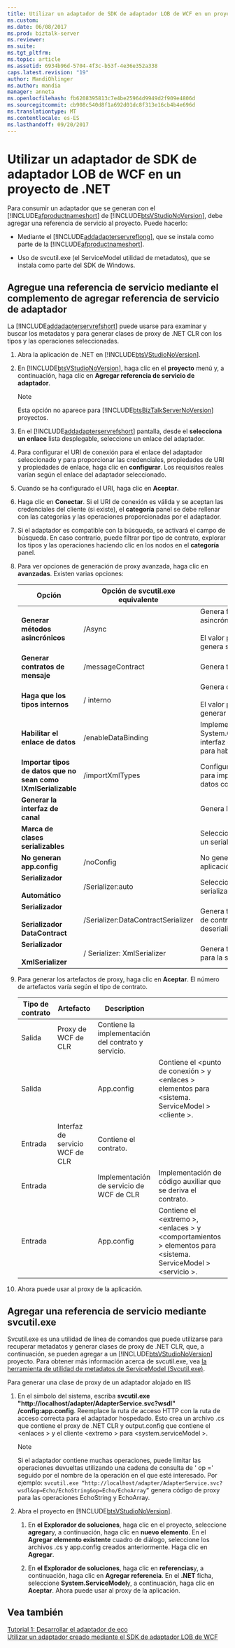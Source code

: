 ```yaml
---
title: Utilizar un adaptador de SDK de adaptador LOB de WCF en un proyecto .NET | Documentos de Microsoft
ms.custom: 
ms.date: 06/08/2017
ms.prod: biztalk-server
ms.reviewer: 
ms.suite: 
ms.tgt_pltfrm: 
ms.topic: article
ms.assetid: 6934b96d-5704-4f3c-b53f-4e36e352a338
caps.latest.revision: "19"
author: MandiOhlinger
ms.author: mandia
manager: anneta
ms.openlocfilehash: fb6208395813c7e4be25964d9949d2f909e4806d
ms.sourcegitcommit: cb908c540d8f1a692d01dc8f313e16cb4b4e696d
ms.translationtype: MT
ms.contentlocale: es-ES
ms.lasthandoff: 09/20/2017
---
```

# <a name="consume-a-wcf-lob-adapter-sdk-adapter-in-a-net-project"></a>Utilizar un adaptador de SDK de adaptador LOB de WCF en un proyecto de .NET
Para consumir un adaptador que se generan con el [!INCLUDE[afproductnameshort](../../includes/afproductnameshort-md.md)] de [!INCLUDE[btsVStudioNoVersion](../../includes/btsvstudionoversion-md.md)], debe agregar una referencia de servicio al proyecto. Puede hacerlo:  
  
-   Mediante el [!INCLUDE[addadapterservreflong](../../includes/addadapterservreflong-md.md)], que se instala como parte de la [!INCLUDE[afproductnameshort](../../includes/afproductnameshort-md.md)].  
  
-   Uso de svcutil.exe (el ServiceModel utilidad de metadatos), que se instala como parte del SDK de Windows.  
  
## <a name="add-a-service-reference-using-the-add-adapter-service-reference-plug-in"></a>Agregue una referencia de servicio mediante el complemento de agregar referencia de servicio de adaptador  
 La [!INCLUDE[addadapterservrefshort](../../includes/addadapterservrefshort-md.md)] puede usarse para examinar y buscar los metadatos y para generar clases de proxy de .NET CLR con los tipos y las operaciones seleccionadas.  
  
 
1.  Abra la aplicación de .NET en [!INCLUDE[btsVStudioNoVersion](../../includes/btsvstudionoversion-md.md)].  
  
2.  En [!INCLUDE[btsVStudioNoVersion](../../includes/btsvstudionoversion-md.md)], haga clic en el **proyecto** menú y, a continuación, haga clic en **Agregar referencia de servicio de adaptador**.  
  
    > [!NOTE]
    >  Esta opción no aparece para [!INCLUDE[btsBizTalkServerNoVersion](../../includes/btsbiztalkservernoversion-md.md)] proyectos.  
  
3.  En el [!INCLUDE[addadapterservrefshort](../../includes/addadapterservrefshort-md.md)] pantalla, desde el **selecciona un enlace** lista desplegable, seleccione un enlace del adaptador.  
  
4.  Para configurar el URI de conexión para el enlace del adaptador seleccionado y para proporcionar las credenciales, propiedades de URI y propiedades de enlace, haga clic en **configurar**. Los requisitos reales varían según el enlace del adaptador seleccionado.  
  
5.  Cuando se ha configurado el URI, haga clic en **Aceptar**.  
  
6.  Haga clic en **Conectar**. Si el URI de conexión es válida y se aceptan las credenciales del cliente (si existe), el **categoría** panel se debe rellenar con las categorías y las operaciones proporcionadas por el adaptador.  
  
7.  Si el adaptador es compatible con la búsqueda, se activará el campo de búsqueda. En caso contrario, puede filtrar por tipo de contrato, explorar los tipos y las operaciones haciendo clic en los nodos en el **categoría** panel.  
  
8.  Para ver opciones de generación de proxy avanzada, haga clic en **avanzadas**. Existen varias opciones:  
  
    |Opción|Opción de svcutil.exe equivalente|Description|  
    |------------|-----------------------------------|-----------------|  
    |**Generar métodos asincrónicos**|/Async|Genera firmas del método sincrónicas y asincrónicas.<br /><br /> El valor predeterminado (si no está seleccionada): genera solo firmas de método sincrónicas.|  
    |**Generar contratos de mensaje**|/messageContract|Genera tipos de contrato de mensaje.|  
    |**Haga que los tipos internos**|/ interno|Genera clases marcadas como internas.<br /><br /> El valor predeterminado (si no está seleccionada): generar clases públicas.|  
    |**Habilitar el enlace de datos**|/enableDataBinding|Implementa el System.ComponentModel.INotifyPropertyChanged interfaz en todos los tipos de contrato de datos para habilitar el enlace de datos.|  
    |**Importar tipos de datos que no sean como IXmlSerializable**|/importXmlTypes|Configura el serializador de contratos de datos para importar tipos que no sean de contratos de datos como tipos IXmlSerializable.|  
    |**Generar la interfaz de canal**||Genera la interfaz de canal.|  
    |**Marca de clases serializables**||Selecciona si desea generar los tipos de datos con un serializador.|  
    |**No generan app.config**|/noConfig|No genera el archivo de configuración de aplicación.|  
    |**Serializador**<br /><br /> **Automático**|/Serializer:auto|Selecciona automáticamente el serializador para la serialización y deseralization.|  
    |**Serializador**<br /><br /> **Serializador DataContract**|/Serializer:DataContractSerializer|Genera tipos de datos que utilizan el serializador de contratos de datos para la serialización y deserialización|  
    |**Serializador**<br /><br /> **XmlSerializer**|/ Serializer: XmlSerializer|Genera tipos de datos que utilicen XmlSerializer para la serialización y deserialización.|  
  
9. Para generar los artefactos de proxy, haga clic en **Aceptar**. El número de artefactos varía según el tipo de contrato.  
  
    |Tipo de contrato|Artefacto|Description||  
    |-------------------|--------------|-----------------|-|  
    |Salida|Proxy de WCF de CLR|Contiene la implementación del contrato y servicio.||  
    |Salida||App.config|Contiene el \<punto de conexión > y \<enlaces > elementos para \<sistema. ServiceModel >\<cliente >.|  
    |Entrada|Interfaz de servicio WCF de CLR|Contiene el contrato.||  
    |Entrada||Implementación de servicio de WCF de CLR|Implementación de código auxiliar que se deriva el contrato.|  
    |Entrada||App.config|Contiene el \<extremo >, \<enlaces > y \<comportamientos > elementos para \<sistema. ServiceModel >\<servicio >.|  
  
10. Ahora puede usar al proxy de la aplicación.  
  
## <a name="adding-a-service-reference-by-using-svcutilexe"></a>Agregar una referencia de servicio mediante svcutil.exe  
 Svcutil.exe es una utilidad de línea de comandos que puede utilizarse para recuperar metadatos y generar clases de proxy de .NET CLR, que, a continuación, se pueden agregar a un [!INCLUDE[btsVStudioNoVersion](../../includes/btsvstudionoversion-md.md)] proyecto. Para obtener más información acerca de svcutil.exe, vea [la herramienta de utilidad de metadatos de ServiceModel (Svcutil.exe)](https://msdn.microsoft.com/library/aa347733.aspx). 
  
 Para generar una clase de proxy de un adaptador alojado en IIS  
  
1.  En el símbolo del sistema, escriba **svcutil.exe "http://localhost/adapter/AdapterService.svc?wsdl" /config:app.config**. Reemplace la ruta de acceso HTTP con la ruta de acceso correcta para el adaptador hospedado. Esto crea un archivo .cs que contiene el proxy de .NET CLR y output.config que contiene el \<enlaces > y el cliente \<extremo > para \<system.serviceModel >.  
  
    > [!NOTE]
    >  Si el adaptador contiene muchas operaciones, puede limitar las operaciones devueltas utilizando una cadena de consulta de ' op =' seguido por el nombre de la operación en el que esté interesado. Por ejemplo: `svcutil.exe “http://localhost/adapter/AdapterService.svc?wsdl&op=Echo/EchoString&op=Echo/EchoArray”` genera código de proxy para las operaciones EchoString y EchoArray.  
  
2.  Abra el proyecto en [!INCLUDE[btsVStudioNoVersion](../../includes/btsvstudionoversion-md.md)].  
  
    1.  En **el Explorador de soluciones**, haga clic en el proyecto, seleccione **agregar**y, a continuación, haga clic en **nuevo elemento**. En el **Agregar elemento existente** cuadro de diálogo, seleccione los archivos .cs y app.config creados anteriormente.  Haga clic en **Agregar**.  
  
    2.  En **el Explorador de soluciones**, haga clic en **referencias**y, a continuación, haga clic en **Agregar referencia**. En el **.NET** ficha, seleccione **System.ServiceModel**y, a continuación, haga clic en **Aceptar**. Ahora puede usar al proxy de la aplicación.  
  
## <a name="see-also"></a>Vea también  
 [Tutorial 1: Desarrollar el adaptador de eco](../../adapters-and-accelerators/wcf-lob-adapter-sdk/tutorial-1-develop-the-echo-adapter.md)   
 [Utilizar un adaptador creado mediante el SDK de adaptador LOB de WCF](../../adapters-and-accelerators/wcf-lob-adapter-sdk/consume-an-adapter-created-using-the-wcf-lob-adapter-sdk.md)